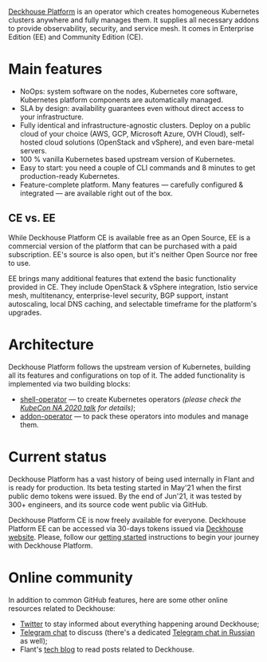 [Deckhouse Platform](https://deckhouse.io/) is an operator which creates homogeneous Kubernetes clusters anywhere and fully manages them. It supplies all necessary addons to provide observability, security, and service mesh. It comes in Enterprise Edition (EE) and Community Edition (CE).

# Main features
- NoOps: system software on the nodes, Kubernetes core software, Kubernetes platform components are automatically managed.
- SLA by design: availability guarantees even without direct access to your infrastructure.
- Fully identical and infrastructure-agnostic clusters. Deploy on a public cloud of your choice (AWS, GCP, Microsoft Azure, OVH Cloud), self-hosted cloud solutions (OpenStack and vSphere), and even bare-metal servers.
- 100 % vanilla Kubernetes based upstream version of Kubernetes.
- Easy to start: you need a couple of CLI commands and 8 minutes to get production-ready Kubernetes.
- Feature-complete platform. Many features — carefully configured & integrated — are available right out of the box.

## CE vs. EE
While Deckhouse Platform CE is available free as an Open Source, EE is a commercial version of the platform that can be purchased with a paid subscription. EE's source is also open, but it's neither Open Source nor free to use.

EE brings many additional features that extend the basic functionality provided in CE. They include OpenStack & vSphere integration, Istio service mesh, multitenancy, enterprise-level security, BGP support, instant autoscaling, local DNS caching, and selectable timeframe for the platform's upgrades.

# Architecture
Deckhouse Platform follows the upstream version of Kubernetes, building all its features and configurations on top of it. The added functionality is implemented via two building blocks:

- [shell-operator](https://github.com/flant/shell-operator) — to create Kubernetes operators *(please check the [KubeCon NA 2020 talk](https://www.youtube.com/watch?v=we0s4ETUBLc) for details)*;
- [addon-operator](https://github.com/flant/addon-operator) — to pack these operators into modules and manage them.

# Current status

Deckhouse Platform has a vast history of being used internally in Flant and is ready for production. Its beta testing started in May'21 when the first public demo tokens were issued. By the end of Jun'21, it was tested by 300+ engineers, and its source code went public via GitHub.

Deckhouse Platform CE is now freely available for everyone. Deckhouse Platform EE can be accessed via 30-days tokens issued via [Deckhouse website](https://deckhouse.io/). Please, follow our [getting started](https://deckhouse.io/en/getting_started.html) instructions to begin your journey with Deckhouse Platform.

# Online community
In addition to common GitHub features, here are some other online resources related to Deckhouse:

* [Twitter](https://twitter.com/deckhouseio) to stay informed about everything happening around Deckhouse;
* [Telegram chat](https://t.me/deckhouse) to discuss (there's a dedicated [Telegram chat in Russian](https://t.me/deckhouse_ru) as well);
* Flant's [tech blog](https://blog.flant.com/tag/deckhouse/) to read posts related to Deckhouse.
